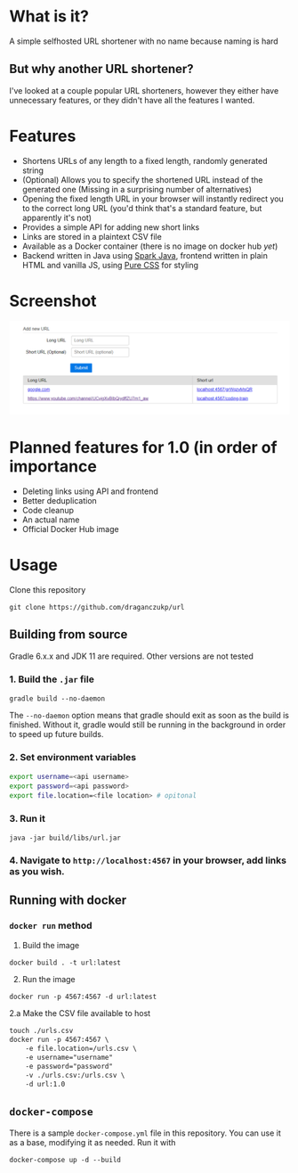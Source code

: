 # What is it?
A simple selfhosted URL shortener with no name because naming is hard

## But why another URL shortener?
I've looked at a couple popular URL shorteners, however they either have
unnecessary features, or they didn't have all the features I wanted.

# Features
- Shortens URLs of any length to a fixed length, randomly generated string
- (Optional) Allows you to specify the shortened URL instead of the generated
  one (Missing in a surprising number of alternatives)
- Opening the fixed length URL in your browser will instantly redirect you
  to the correct long URL (you'd think that's a standard feature, but
  apparently it's not)
- Provides a simple API for adding new short links
- Links are stored in a plaintext CSV file
- Available as a Docker container (there is no image on docker hub _yet_)
- Backend written in Java using [Spark Java](http://sparkjava.com/), frontend
  written in plain HTML and vanilla JS, using [Pure CSS](https://purecss.io/)
  for styling

# Screenshot
![Screenshot](./screenshot.png)

# Planned features for 1.0 (in order of importance
- Deleting links using API and frontend
- Better deduplication
- Code cleanup
- An actual name
- Official Docker Hub image

# Usage
Clone this repository
```
git clone https://github.com/draganczukp/url
```
## Building from source
Gradle 6.x.x and JDK 11 are required. Other versions are not tested
### 1. Build the `.jar` file
```
gradle build --no-daemon
```
The `--no-daemon` option means that gradle should exit as soon as the build is
finished. Without it, gradle would still be running in the background
in order to speed up future builds.

### 2. Set environment variables
```bash
export username=<api username>
export password=<api password>
export file.location=<file location> # opitonal
```

### 3. Run it
```
java -jar build/libs/url.jar
```
### 4. Navigate to `http://localhost:4567` in your browser, add links as you wish.

## Running with docker
### `docker run` method
1. Build the image
```
docker build . -t url:latest
```
2. Run the image
```
docker run -p 4567:4567 -d url:latest
```
2.a Make the CSV file available to host
```
touch ./urls.csv
docker run -p 4567:4567 \
	-e file.location=/urls.csv \
    -e username="username"
    -e password="password"
	-v ./urls.csv:/urls.csv \
	-d url:1.0
```
## `docker-compose`
There is a sample `docker-compose.yml` file in this repository. You can use it
as a base, modifying it as needed. Run it with
```
docker-compose up -d --build
```
